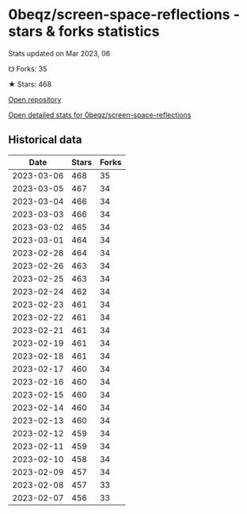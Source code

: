 # 0beqz/screen-space-reflections - stars & forks statistics

Stats updated on Mar 2023, 06

☋ Forks: 35

★ Stars: 468

[Open repository](https://github.com/0beqz/screen-space-reflections)

[Open detailed stats for 0beqz/screen-space-reflections](https://reviewgithub.com/rep/0beqz/screen-space-reflections)

## Historical data
| Date | Stars | Forks |
|------|-------|-------|
| 2023-03-06 | 468 | 35 | 
| 2023-03-05 | 467 | 34 | 
| 2023-03-04 | 466 | 34 | 
| 2023-03-03 | 466 | 34 | 
| 2023-03-02 | 465 | 34 | 
| 2023-03-01 | 464 | 34 | 
| 2023-02-28 | 464 | 34 | 
| 2023-02-26 | 463 | 34 | 
| 2023-02-25 | 463 | 34 | 
| 2023-02-24 | 462 | 34 | 
| 2023-02-23 | 461 | 34 | 
| 2023-02-22 | 461 | 34 | 
| 2023-02-21 | 461 | 34 | 
| 2023-02-19 | 461 | 34 | 
| 2023-02-18 | 461 | 34 | 
| 2023-02-17 | 460 | 34 | 
| 2023-02-16 | 460 | 34 | 
| 2023-02-15 | 460 | 34 | 
| 2023-02-14 | 460 | 34 | 
| 2023-02-13 | 460 | 34 | 
| 2023-02-12 | 459 | 34 | 
| 2023-02-11 | 459 | 34 | 
| 2023-02-10 | 458 | 34 | 
| 2023-02-09 | 457 | 34 | 
| 2023-02-08 | 457 | 33 | 
| 2023-02-07 | 456 | 33 | 

